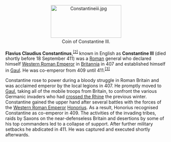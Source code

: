 <div class="photo" colspan="2" style="text-align: center; margin: 25px 0 10px;"><a class="image" href="https://en.wikipedia.org/wiki/File:Constantineiii.jpg"><img alt="Constantineiii.jpg" data-file-height="232" data-file-width="500" decoding="async" height="102" src="https://upload.wikimedia.org/wikipedia/commons/thumb/4/4c/Constantineiii.jpg/220px-Constantineiii.jpg" srcset="https://upload.wikimedia.org/wikipedia/commons/thumb/4/4c/Constantineiii.jpg/330px-Constantineiii.jpg 1.5x, //upload.wikimedia.org/wikipedia/commons/thumb/4/4c/Constantineiii.jpg/440px-Constantineiii.jpg 2x" width="220"/></a><div style="line-height:normal;padding-bottom:0.2em;padding-top:0.2em;">Coin of Constantine III.</div></div>

[comment]: # 'breakpoint'
<p><b>Flavius Claudius Constantinus</b>,<sup class="reference" id="cite_ref-Jones,_pg._316_2-0"><a href="#cite_note-Jones,_pg._316-2">[2]</a></sup> known in English as <b>Constantine III</b> (died shortly before 18 September 411) was a <a href="https://en.wikipedia.org/wiki/Roman_Empire" title="Roman Empire">Roman</a> general who declared himself <a class="mw-redirect" href="https://en.wikipedia.org/wiki/Western_Roman_Emperor" title="Western Roman Emperor">Western Roman Emperor</a> in <a href="https://en.wikipedia.org/wiki/Roman_Britain" title="Roman Britain">Britannia</a> in 407 and established himself in <a href="https://en.wikipedia.org/wiki/Gaul" title="Gaul">Gaul</a>. He was co-emperor from 409 until 411.<sup class="reference" id="cite_ref-3"><a href="#cite_note-3">[3]</a></sup>
</p><p>Constantine rose to power during a bloody struggle in Roman Britain and was acclaimed emperor by the local legions in 407. He promptly moved to <a href="https://en.wikipedia.org/wiki/Gaul" title="Gaul">Gaul</a>, taking all of the mobile troops from Britain, to confront the various Germanic invaders who had <a href="https://en.wikipedia.org/wiki/Crossing_of_the_Rhine" title="Crossing of the Rhine">crossed the Rhine</a> the previous winter. Constantine gained the upper hand after several battles with the forces of the <a class="mw-redirect" href="https://en.wikipedia.org/wiki/Western_Roman_Emperor" title="Western Roman Emperor">Western Roman Emperor</a> <a href="https://en.wikipedia.org/wiki/Honorius_(emperor)" title="Honorius (emperor)">Honorius</a>. As a result, Honorius recognised Constantine as co-emperor in 409. The activities of the invading tribes, raids by Saxons on the near-defenseless Britain and desertions by some of his top commanders led to a collapse of support. After further military setbacks he abdicated in 411. He was captured and executed shortly afterwards.
</p>